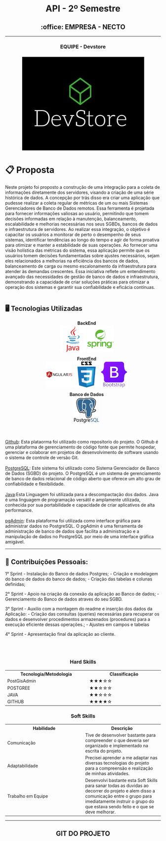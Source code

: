 <h1 align="center"> API -  2º Semestre</h1>
<h2 align="center">:office: EMPRESA - NECTO</h2>


----------------------------------------------------------------------------------------------------------------------------------------------------------------------------------
<h3 align="center"> 
 EQUIPE - Devstore
<h3 align="center"> 

![logo_projeto](https://github.com/Orlandi-a11/PortifolioFatecApi/blob/main/IMG/API_2_logo.jpeg)



# :clipboard: Proposta
Neste projeto foi proposto a construção de uma integração para a coleta de informações diretamente dos servidores, visando a criação de uma série histórica de dados. A concepção por trás disso era criar uma aplicação que pudesse realizar a coleta regular de métricas de um ou mais Sistemas Gerenciadores de Banco de Dados remotos. Essa ferramenta é projetada para fornecer informações valiosas ao usuário, permitindo que tomem decisões informadas em relação à manutenção, balanceamento, escalabilidade e melhorias necessárias nos seus SGBDs, bancos de dados e infraestrutura de servidores.
Ao realizar essa integração, o objetivo é capacitar os usuários a monitorar de perto o desempenho de seus sistemas, identificar tendências ao longo do tempo e agir de forma proativa para otimizar e manter a estabilidade de suas operações. Ao fornecer uma visão holística das métricas do sistema, essa aplicação permite que os usuários tomem decisões fundamentadas sobre ajustes necessários, sejam eles relacionados a melhorias na eficiência dos bancos de dados, balanceamento de carga ou mesmo escalonamento da infraestrutura para atender às demandas crescentes.
Essa iniciativa reflete um entendimento avançado das necessidades de gestão de banco de dados e infraestrutura, demonstrando a capacidade de criar soluções práticas para otimizar a operação dos sistemas e garantir sua confiabilidade e eficácia contínuas.
<br></br>
## :desktop_computer: Tecnologias Utilizadas
<ul>
<div style="text-align: center;">
  <div style="margin-top: 10px; font-weight: bold;">BackEnd</div>
  <div style="display: inline_block">
    <img src="https://github.com/devicons/devicon/blob/master/icons/java/java-original-wordmark.svg" width="85" height="85" />
    <img src="https://github.com/devicons/devicon/blob/master/icons/spring/spring-original-wordmark.svg" width="85" height="85" />
  </div>
</div>
<div style="text-align: center;">
  <div style="margin-top: 10px; font-weight: bold;">FrontEnd</div>
  <div style="display: inline_block">
    <img src="https://github.com/devicons/devicon/blob/master/icons/angularjs/angularjs-original-wordmark.svg" width="85" height="85" />
    <img src="https://github.com/devicons/devicon/blob/master/icons/css3/css3-original-wordmark.svg" width="85" height="85" />  
    <img src="https://github.com/devicons/devicon/blob/master/icons/bootstrap/bootstrap-original-wordmark.svg" width="85" height="85" />
  </div>
</div>
<div style="text-align: center;">
  <div style="margin-top: 10px; font-weight: bold;">Banco de Dados</div>
  <div style="display: inline_block">
    <img src="https://github.com/devicons/devicon/blob/master/icons/postgresql/postgresql-original-wordmark.svg" width="85" height="85" />
  </div>
</div>
</ul>


 <br></br>
 <a href="https://github.com">Github</a>: Esta plataorma foi utilizado como repositorio do projeto. O Github é uma plataforma de gerenciamento de código fonte que permite hospedar, gerenciar e colaborar em projetos de desenvolvimento de software usando o sistema de controle de versão Git.
<br></br>
<a href="https://www.postgresql.org">PostgreSQL</a>: Este sistema foi utilizado como Sistema Gerenciador de Banco de Dados (SGBD) do projeto. O PostgreSQL é um sistema de gerenciamento de banco de dados relacional de código aberto que oferece um alto grau de confiabilidade e flexibilidade.
<br></br>
<a href="https://www.java.com">Java</a>:Esta Linguagem foi utilizada para a descompactação dos dados. Java é uma linguagem de programação versátil e amplamente utilizada, conhecida por sua portabilidade e capacidade de criar aplicativos de alta performance.
<br></br>
<a href="https://www.pgadmin.org">pgAdmin</a>: Esta plataforma foi utilizada como interface gráfica para administrar dados no PostgreSQL. O pgAdmin é uma ferramenta de administração de banco de dados que facilita a administração e a manipulação de dados no PostgreSQL por meio de uma interface gráfica amigável.



-------------------------------------------------------------------------------------------------------------------------------------------------------------

 ## :dart: Contribuições Pessoais: 


 1° Sprint - Instalação do Banco de dados Postgres;
		   - Criação e modelagem do banco de dados do banco de dados;
		   - Criação das tabelas e colunas definidas;

 2° Sprint - Apoio na criação da conexão da aplicação ao Banco de dados;
		   - Gerenciamento do Banco de dados atraves do seu SGBD.

3° Sprint - Auxilio com a montagem do readme e inserção dos dados da Aplicação:
          - Criação das consultas (queries) necessárias para recuperar os dados e desenvolver procedimentos armazenados (procedures)
		  para a execução eficiente dessas operações.;
		  - Ajustes em campos e tabelas

4° Sprint - Apresentação final da aplicação ao cliente.
		  
</details>

<br></br>

<h3 align="center"> Hard Skills </h3>
  <table align="center">
    <tr>
      <th width="300px">Tecnologia/Metodologia</th>
      <th width="300px">Classificação</th>
    </tr>
    <tr>
      <td>PostGisAdmin</td>
      <td>★★★☆☆</td>
    </tr>
    <tr>
      <td>POSTGREE</td>
      <td>★★☆☆☆</td>
    </tr>	
    <tr>
      <td>JAVA</td>
      <td>★★☆☆☆</td>
    </tr>
    <tr>
      <td>GITHUB</td>
      <td>★★★★☆</td>
    </tr>
  </table>

 <h3 align="center">Soft Skills</h3>
  <table align="center">
    <tr>
      <th width="300px">Habilidade</th>
      <th width="300px">Descrição</th>
    </tr>
    <tr>
      <td>Comunicação</td>
      <td>Tive de desenvolver bastante para compreender o que deveria ser organizado e implementado na escrita do projeto.</td>
    </tr>
    <tr>
      <td>Adaptabilidade</td>
      <td>Precisei aprender a me adaptar nas diversas tecnologias do projeto para a compreensão e realização de minhas atividades.</td>
    </tr>
    <tr>
      <td>Trabalho em Equipe</td>
      <td>Desenvolvi bastante esta Soft Skills para sanar todas as duvidas ao decorrer do projeto e alem disso a comunicação entre o grupo para imediatamente instruir o grupo do que estava sendo feito e o que se deve melhorar.</td>
  </table>

----------------------------------------------------------------------------------------------------------------------------------------------------------------------------------

<h2 align="center"> GIT DO PROJETO</h2>

<h5 align="center"><a href="(https://github.com/apibanco/Vigilant)"> </h5>


